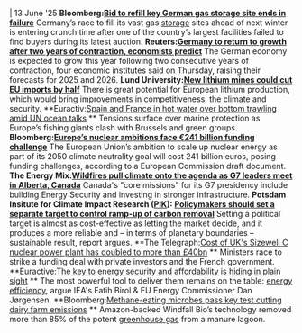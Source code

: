 | 13 June '25
**Bloomberg:[Bid to refill key German gas storage site ends in failure](https://www.bloomberg.com/news/articles/2025-06-12/bid-to-refill-key-german-gas-storage-site-ends-in-failure)**
Germany’s race to fill its vast gas [storage](https://www.cleanenergywire.org/glossary/letter_s#storage) sites ahead of next winter is entering crunch time after one of the country’s largest facilities failed to find buyers during its latest auction.
**Reuters:[Germany to return to growth after two years of contraction, economists predict](https://www.reuters.com/markets/europe/german-economy-grow-after-two-straight-years-contraction-ifw-says-2025-06-12/)**
The German economy is expected to grow this year following two consecutive years of contraction, four economic institutes said on Thursday, raising their forecasts for 2025 and 2026.
**Lund University:[New lithium mines could cut EU imports by half](https://www.lunduniversity.lu.se/article/new-lithium-mines-could-cut-eu-imports-half)**
There is great potential for European lithium production, which would bring improvements in competitiveness, the climate and security.
**Euractiv:[Spain and France in hot water over bottom trawling amid UN ocean talks](https://www.euractiv.com/section/agriculture-food/news/spain-and-france-in-hot-water-over-bottom-trawling-amid-un-ocean-talks/) **
Tensions surface over marine protection as Europe’s fishing giants clash with Brussels and green groups.
**Bloomberg:[Europe’s nuclear ambitions face €241 billion funding challenge](https://www.bloomberg.com/news/articles/2025-06-12/europe-s-nuclear-ambitions-face-241-billion-funding-challenge)**
The European Union’s ambition to scale up nuclear energy as part of its 2050 climate neutrality goal will cost 241 billion euros, posing funding challenges, according to a European Commission draft document.
**The Energy Mix:**[**Wildfires pull climate onto the agenda as G7 leaders meet in Alberta, Canada**](https://www.theenergymix.com/wildfires-push-climate-onto-the-agenda-as-g7-leaders-meet-in-alberta/)
Canada's "core missions" for its G7 presidency include building Energy Security and investing in stronger infrastructure.
**Potsdam Insitute for Climate Impact Research ([PIK](https://www.cleanenergywire.org/experts/pik-potsdam-institute-climate-impact-research)): [Policymakers should set a separate target to control ramp-up of carbon removal](https://www.pik-potsdam.de/en/news/latest-news/policymakers-should-set-a-separate-volume-target-for-planetary-waste-management)**
Setting a political target is almost as cost-effective as letting the market decide, and it produces a more reliable and – in terms of planetary boundaries – sustainable result, report argues.
**The Telegraph:[Cost of UK's Sizewell C nuclear power plant has doubled to more than £40bn](https://www.telegraph.co.uk/business/2025/06/11/cost-of-milibands-nuclear-plant-doubles-to-more-than-40bn/) **
Ministers race to strike a funding deal with private investors and the French government.
**Euractive:[The key to energy security and affordability is hiding in plain sight](https://www.euractiv.com/section/eet/opinion/the-key-to-energy-security-and-affordability-is-hiding-in-plain-sight/) **
The most powerful tool to deliver them remains on the table: [energy efficiency](https://www.cleanenergywire.org/glossary/letter_e#energy_efficiency), argue IEA's Fatih Birol & EU Energy Commissioner Dan Jørgensen.
**Bloomberg:[Methane-eating microbes pass key test cutting dairy farm emissions](https://www.bloomberg.com/news/articles/2025-06-12/california-farm-successfully-tests-startup-s-methane-eating-microbes?sref=peEFYOHm) **
Amazon-backed Windfall Bio’s technology removed more than 85% of the potent [greenhouse gas](https://www.cleanenergywire.org/glossary/letter_g#greenhouse_gas) from a manure lagoon.